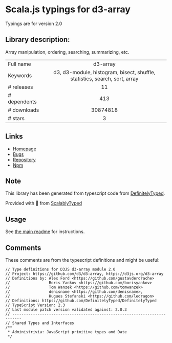 
# Scala.js typings for d3-array

Typings are for version 2.0

 ## Library description:
Array manipulation, ordering, searching, summarizing, etc.

|                    |                 |
| ------------------ | :-------------: |
| Full name          | d3-array |
| Keywords           | d3, d3-module, histogram, bisect, shuffle, statistics, search, sort, array |
| # releases         | 11 |
| # dependents       | 413 |
| # downloads        | 30874818 |
| # stars            | 3 |

## Links
- [Homepage](https://d3js.org/d3-array/)
- [Bugs](https://github.com/d3/d3-array/issues)
- [Repository](https://github.com/d3/d3-array)
- [Npm](https://www.npmjs.com/package/d3-array)
    


## Note
This library has been generated from typescript code from [DefinitelyTyped](https://definitelytyped.org).

Provided with :purple_heart: from [ScalablyTyped](https://github.com/oyvindberg/ScalablyTyped)

## Usage
See [the main readme](../../readme.md) for instructions.

## Comments

These comments are from the typescript definitions and might be useful:
```
// Type definitions for D3JS d3-array module 2.0
// Project: https://github.com/d3/d3-array, https://d3js.org/d3-array
// Definitions by: Alex Ford <https://github.com/gustavderdrache>
//                 Boris Yankov <https://github.com/borisyankov>
//                 Tom Wanzek <https://github.com/tomwanzek>
//                 denisname <https://github.com/denisname>,
//                 Hugues Stefanski <https://github.com/ledragon>
// Definitions: https://github.com/DefinitelyTyped/DefinitelyTyped
// TypeScript Version: 2.3
// Last module patch version validated against: 2.0.3
// --------------------------------------------------------------------------
// Shared Types and Interfaces
/**
 * Administrivia: JavaScript primitive types and Date
 */

```

